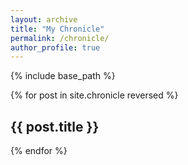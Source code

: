```yaml
---
layout: archive
title: "My Chronicle"
permalink: /chronicle/
author_profile: true
---
```


{% include base_path %}

{% for post in site.chronicle reversed %}
  <h2>{{ post.title }}</h2>
{% endfor %}

